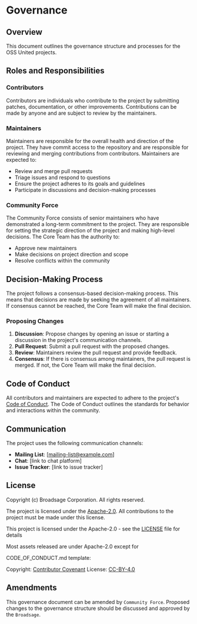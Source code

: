 <!--
SPDX-FileCopyrightText: Copyright (c) 2025 Broadsage <opensource@broadsage.com>

SPDX-License-Identifier: Apache-2.0
-->

# Governance

## Overview

This document outlines the governance structure and processes for the OSS United projects.

## Roles and Responsibilities

### Contributors

Contributors are individuals who contribute to the project by submitting patches, documentation, or other improvements. Contributions can be made by anyone and are subject to review by the maintainers.

### Maintainers

Maintainers are responsible for the overall health and direction of the project. They have commit access to the repository and are responsible for reviewing and merging contributions from contributors. Maintainers are expected to:

- Review and merge pull requests
- Triage issues and respond to questions
- Ensure the project adheres to its goals and guidelines
- Participate in discussions and decision-making processes

### Community Force

The Community Force consists of senior maintainers who have demonstrated a long-term commitment to the project. They are responsible for setting the strategic direction of the project and making high-level decisions. The Core Team has the authority to:

- Approve new maintainers
- Make decisions on project direction and scope
- Resolve conflicts within the community

## Decision-Making Process

The project follows a consensus-based decision-making process. This means that decisions are made by seeking the agreement of all maintainers. If consensus cannot be reached, the Core Team will make the final decision.

### Proposing Changes

1. **Discussion**: Propose changes by opening an issue or starting a discussion in the project's communication channels.
2. **Pull Request**: Submit a pull request with the proposed changes.
3. **Review**: Maintainers review the pull request and provide feedback.
4. **Consensus**: If there is consensus among maintainers, the pull request is merged. If not, the Core Team will make the final decision.

## Code of Conduct

All contributors and maintainers are expected to adhere to the project's [Code of Conduct](./CODE_OF_CONDUCT.md). The Code of Conduct outlines the standards for behavior and interactions within the community.

## Communication

The project uses the following communication channels:

- **Mailing List**: [mailing-list@example.com]
- **Chat**: [link to chat platform]
- **Issue Tracker**: [link to issue tracker]

## License

Copyright (c) Broadsage Corporation. All rights reserved.

The project is licensed under the [Apache-2.0](./LICENSE). All contributions to the project must be made under this license.

This project is licensed under the Apache-2.0 - see the [LICENSE](./LICENSE) file for details

Most assets released are under Apache-2.0 except for

CODE_OF_CONDUCT.md template:

Copyright: [Contributor Covenant](https://www.contributor-covenant.org/) License: [CC-BY-4.0](https://creativecommons.org/licenses/by/4.0/)

## Amendments

This governance document can be amended by `Community Force`. Proposed changes to the governance structure should be discussed and approved by the `Broadsage`.
